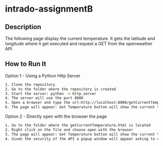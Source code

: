 # intrado-assignmentB
## Description
 The following page display the current temperature. It gets the latitude and longitude where it get executed and request a GET from the openweather API.
## How to Run It
Option 1 - Using a Python Http Server
```bash
1. Clone the repository
2. Go to the folder where the repository is created
3. Start the server: python -m http.server
4. The server will use the port 8080
5. Open a browser and type the url:http://localhost:8000/getCurrentTemperature.html
6. The page will appear: Get Temperature button will show the current temperature, the Clear Value will delete the value

```
Option 2 - Directly open with the browser the page
```bash
1. Go to the folder where the getCurrentTemperature.html is located
2. Right click on the file and choose open with the browser
3. The page will appear: Get Temperature button will show the current temperature, the Clear Value will delete the value
4. Given the security of the API a popup window will appear asking to confirm your location: Allow or Block. Click on Allow
```
